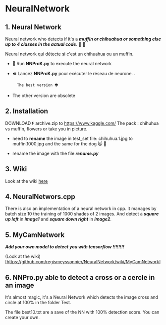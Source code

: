 # NeuralNetwork

## 1. Neural Network 

Neural network who  detects if it's a ***muffin or chihuahua or something else up to 4 classes in the actual code***. 🍪 🐶

Neural network qui détecte si c'est un chihuahua ou un muffin.

- 🏃 Run **NNProK.py** to execute the neural network

- ⏯️ Lancez **NNProK.py** pour exécuter le réseau de neurone. .

        The best version 👽
        
- The other version are obsolete 

## 2. Installation

DOWNLOAD ⏬ archive.zip to
https://www.kaggle.com/
The pack : chihuhua vs muffin, flowers or take you in picture.

- need to **rename** the image in test_set file: chihuhua.1.jpg to muffin.1000.jpg and the same for the dog 🐱 🐶
    
- rename the image with the file ***rename.py***

## 3. Wiki

Look at the wiki [here](https://github.com/regismeyssonnier/NeuralNetwork/wiki)


## 4. NeuralNetwors.cpp

There is also an implementation of a neural network in cpp. It manages by batch size 10 the training of 1000 shades of 2 images. And detect a ***square up left*** in ***image1*** and ***square down right*** in ***image2***.

## 5. MyCamNetwork

***Add your own model to detect you with tensorflow !!!!!!!!***

(Look at the wiki)[https://github.com/regismeyssonnier/NeuralNetwork/wiki/MyCamNetwork]

## 6. NNPro.py able to detect a cross or a cercle in an image

It's almost magic, it's a Neural Network which detects the image cross and circle at 100% in the folder Test.

The file best10.txt are a save of the NN with 100% detection score. You can create your own.
